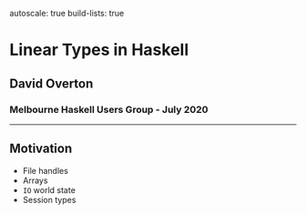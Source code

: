 autoscale: true
build-lists: true

# Linear Types in Haskell

## David Overton
### Melbourne Haskell Users Group - July 2020

---

## Motivation

- File handles
- Arrays
- `IO` world state
- Session types

## 